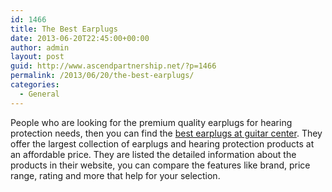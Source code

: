 ```yaml
---
id: 1466
title: The Best Earplugs
date: 2013-06-20T22:45:00+00:00
author: admin
layout: post
guid: http://www.ascendpartnership.net/?p=1466
permalink: /2013/06/20/the-best-earplugs/
categories:
  - General
---
```

People who are looking for the premium quality earplugs for hearing protection needs, then you can find the [best earplugs at guitar center](http://www.guitarcenter.com/Hearing-Protection-Stage---Roadie-Supplies.gc). They offer the largest collection of earplugs and hearing protection products at an affordable price. They are listed the detailed information about the products in their website, you can compare the features like brand, price range, rating and more that help for your selection.